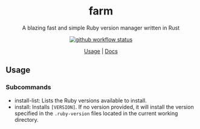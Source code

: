 <div align="center">

# farm

A blazing fast and simple Ruby version manager written in Rust

[![github workflow status](https://img.shields.io/github/workflow/status/TaKO8Ki/farm/CI/main)](https://github.com/TaKO8Ki/farm/actions)

[Usage](##Usage) | [Docs](#)

</div>

## Usage

### Subcommands

- install-list: Lists the Ruby versions available to install.
- install: Installs `[VERSION]`. If no version provided, it will install the version specified in the `.ruby-version` files located in the current working directory.

